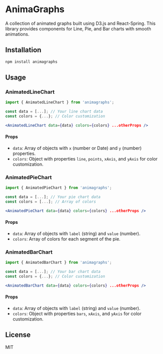 
# AnimaGraphs

A collection of animated graphs built using D3.js and React-Spring. This library provides components for Line, Pie, and Bar charts with smooth animations.

## Installation

```bash
npm install animagraphs
```

## Usage

### AnimatedLineChart

```jsx
import { AnimatedLineChart } from 'animagraphs';

const data = [...]; // Your line chart data
const colors = {...}; // Color customization

<AnimatedLineChart data={data} colors={colors} ...otherProps />
```

#### Props

- `data`: Array of objects with `x` (number or Date) and `y` (number) properties.
- `colors`: Object with properties `line`, `points`, `xAxis`, and `yAxis` for color customization.

### AnimatedPieChart

```jsx
import { AnimatedPieChart } from 'animagraphs';

const data = [...]; // Your pie chart data
const colors = [...]; // Array of colors

<AnimatedPieChart data={data} colors={colors} ...otherProps />
```

#### Props

- `data`: Array of objects with `label` (string) and `value` (number).
- `colors`: Array of colors for each segment of the pie.

### AnimatedBarChart

```jsx
import { AnimatedBarChart } from 'animagraphs';

const data = [...]; // Your bar chart data
const colors = {...}; // Color customization

<AnimatedBarChart data={data} colors={colors} ...otherProps />
```

#### Props

- `data`: Array of objects with `label` (string) and `value` (number).
- `colors`: Object with properties `bars`, `xAxis`, and `yAxis` for color customization.

## License

MIT
